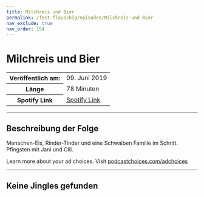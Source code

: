 ```yaml
---
title: Milchreis und Bier
permalink: /fest-flauschig/episoden/Milchreis-und-Bier
nav_exclude: true
nav_order: 154
---
```


# Milchreis und Bier
<table class="resp-table dcf-table dcf-table-responsive dcf-table-bordered dcf-table-striped dcf-w-100%">
                    <tbody>
                        <tr>
                            <th scope="row">Veröffentlich am:</th>
                            <td data-label="Veröffentlich am:">09. Juni 2019</td>
                        </tr>
                        <tr>
                            <th scope="row">Länge </th>
                            <td data-label="Länge ">78 Minuten</td>
                        </tr><tr>
                                <th scope="row">Spotify Link</th>
                                <td data-label="Spotify Link"><a href="https://open.spotify.com/episode/5FbT0GrvOCVandITWKWrPO">Spotify Link</a></td>
                            </tr></tbody>
                </table>

***

## Beschreibung der Folge

<div>
<p>Menschen-Eis, Rinder-Tinder und eine Schwalben Familie im Schritt. Pfingsten mit Jani und Olli.</p><p> </p><p>Learn more about your ad choices. Visit <a href="https://podcastchoices.com/adchoices">podcastchoices.com/adchoices</a></p>  
</div>

***

## Keine Jingles gefunden
